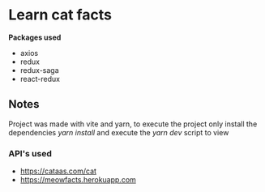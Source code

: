 # Learn cat facts #

**Packages used**
- axios
- redux
- redux-saga
- react-redux


## Notes ##

Project was made with vite and yarn, to execute the project only install the dependencies *yarn install* and execute the *yarn dev* script to view

### API's used ###

- https://cataas.com/cat
- https://meowfacts.herokuapp.com